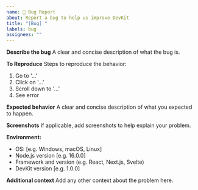 ```yaml
---
name: 🐞 Bug Report
about: Report a bug to help us improve DevKit
title: "[Bug] "
labels: bug
assignees: ""
---
```


**Describe the bug**
A clear and concise description of what the bug is.

**To Reproduce**
Steps to reproduce the behavior:

1. Go to '...'
2. Click on '...'
3. Scroll down to '...'
4. See error

**Expected behavior**
A clear and concise description of what you expected to happen.

**Screenshots**
If applicable, add screenshots to help explain your problem.

**Environment:**

- OS: [e.g. Windows, macOS, Linux]
- Node.js version [e.g. 16.0.0]
- Framework and version (e.g. React, Next.js, Svelte)
- DevKit version [e.g. 1.0.0]

**Additional context**
Add any other context about the problem here.
